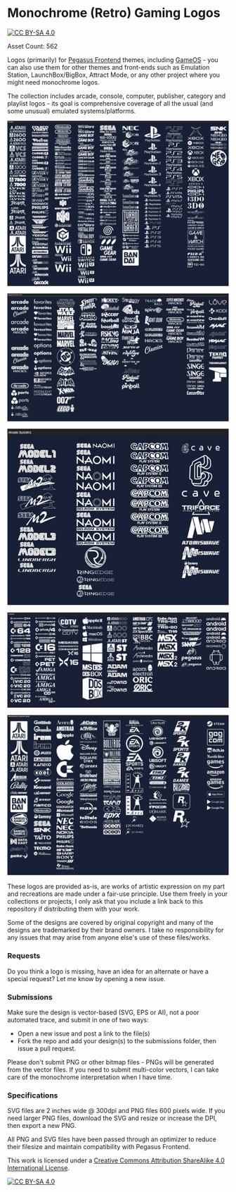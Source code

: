 # Monochrome (Retro) Gaming Logos

[![CC BY-SA 4.0][cc-by-sa-shield]][cc-by-sa]

Asset Count: 562

Logos (primarily) for [Pegasus Frontend](https://pegasus-frontend.org/) themes, including [GameOS](https://github.com/PlayingKarrde/gameOS) - you can also use them for other themes and front-ends such as Emulation Station, LaunchBox/BigBox, Attract Mode, or any other project where you might need monochrome logos.

The collection includes arcade, console, computer, publisher, category and playlist logos - its goal is comprehensive coverage of all the usual (and some unusual) emulated systems/platforms. 

![sample of logos](https://github.com/HVR88/Monochrome-Gaming-Logos/blob/main/sample_consoles.jpg)

![sample of logos](https://github.com/HVR88/Monochrome-Gaming-Logos/blob/main/sample_playlists.jpg)

![sample of logos](https://github.com/HVR88/Monochrome-Gaming-Logos/blob/main/sample_arcadeboards.jpg)

![sample of logos](https://github.com/HVR88/Monochrome-Gaming-Logos/blob/main/sample_computers.jpg)

![sample of logos](https://github.com/HVR88/Monochrome-Gaming-Logos/blob/main/sample_publishers.jpg)


These logos are provided as-is, are works of artistic expression on my part and recreations are made under a fair-use principle. Use them freely in your collections or projects, I only ask that you include a link back to this repository if distributing them with your work. 

Some of the designs are covered by original copyright and many of the designs are trademarked by their brand owners. I take no responsibility for any issues that may arise from anyone else's use of these files/works. 

### Requests

Do you think a logo is missing, have an idea for an alternate or have a special request? Let me know by opening a new issue.

### Submissions

Make sure the design is vector-based (SVG, EPS or AI), not a poor automated trace, and submit in one of two ways:
- Open a new issue and post a link to the file(s)
- Fork the repo and add your design(s) to the submissions folder, then issue a pull request.

Please don't submit PNG or other bitmap files - PNGs will be generated from the vector files. If you need to submit multi-color vectors, I can take care of the monochrome interpretation when I have time.

### Specifications

SVG files are 2 inches wide @ 300dpi and PNG files 600 pixels wide. If you need larger PNG files, download the SVG and resize or increase the DPI, then export a new PNG.

All PNG and SVG files have been passed through an optimizer to reduce their filesize and maintain compatibility with Pegasus Frontend.

This work is licensed under a
[Creative Commons Attribution ShareAlike 4.0 International License][cc-by-sa].

[![CC BY-SA 4.0][cc-by-sa-image]][cc-by-sa]

[cc-by-sa]: http://creativecommons.org/licenses/by-sa/4.0/
[cc-by-sa-image]: https://licensebuttons.net/l/by-sa/4.0/88x31.png
[cc-by-sa-shield]: https://img.shields.io/badge/License-CC%20BY--SA%204.0-lightgrey.svg


